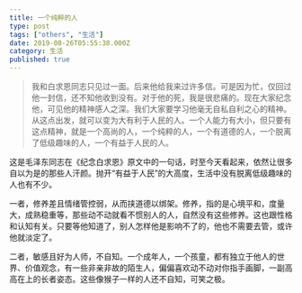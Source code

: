 ```yaml
---
title: 一个纯粹的人
type: post
tags: ["others", "生活"]
date: 2019-08-26T05:55:38.000Z
category: 生活
published: true
---
```


> 我和白求恩同志只见过一面。后来他给我来过许多信。可是因为忙，仅回过他一封信，还不知他收到没有。对于他的死，我是很悲痛的。现在大家纪念他，可见他的精神感人之深。我们大家要学习他毫无自私自利之心的精神。从这点出发，就可以变为大有利于人民的人。一个人能力有大小，但只要有这点精神，就是一个高尚的人，一个纯粹的人，一个有道德的人，一个脱离了低级趣味的人，一个有益于人民的人。

这是毛泽东同志在《纪念白求恩》原文中的一句话，时至今天看起来，依然让很多自以为是的那些人汗颜。抛开“有益于人民”的大高度，生活中没有脱离低级趣味的人也有不少。

一者，修养差且情绪管控弱，从而挟道德以绑架。修养，指的是心境平和，度量大，成熟稳重等，那些动不动就看不惯别人的人，自然没有这些修养。这也跟性格和认知有关。只要等他知道了，别人怎样他是影响不了的，他也不需要去管，或许他就淡定了。

二者，敏感且好为人师，不自知。一个成年人，一个孩童，都有独立于他人的世界、价值观念，有一些非亲非故的陌生人，偏偏喜欢动不动对你指手画脚，一副高高在上的长者姿态。这些像猴子一样的人还不自知，可笑之极。

